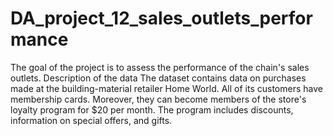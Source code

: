 # DA_project_12_sales_outlets_performance
The goal of the project is to assess the performance of the chain's sales outlets.   Description of the data  The dataset contains data on purchases made at the building-material retailer Home World. All of its customers have membership cards. Moreover, they can become members of the store's loyalty program for $20 per month. The program includes discounts, information on special offers, and gifts.
